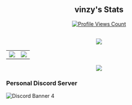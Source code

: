 <h2 align="center">vinzy's Stats</h2>
<a href="https://github.com/vinzy2">
  <p align="center">
    <img src="https://komarev.com/ghpvc/?username=VinzyYT" alt="Profile Views Count">
  </p>
</a>

<p align="center"><br>
  <a href="https://github.com/vinzy2">
    <img src="https://lanyard.cnrad.dev/api/924051221814329364"/>
     </a>
</p>

<p align="center">
<table>
  <tr>
    <td align="center" style="padding=0;width=50%;">
      <img src="https://github-readme-stats.vercel.app/api/?username=VinzyYT&title_color=4F8CC9&text_color=9f9f9f&show_icons=true&bg_color=00000000&hide_border=true&icon_color=4F8CC9&hide_title=true&count_private=true" />
    </td>
    <td align="center" style="padding=0;width=50%;">
      <img src="https://github-readme-stats.quantumlytangled.vercel.app/api/top-langs/?username=VinzyYT&title_color=4F8CC9&text_color=9f9f9f&layout=compact&show_icons=true&bg_color=00000000&hide_border=true&icon_color=00000000&count_private=true" />
    </td>
  </tr>
</table>
</p>

<p align="center">
  <img src="https://discord.c99.nl/widget/theme-1/773956587164270663.png" />
</p>

### Personal Discord Server
![Discord Banner 4](https://discordapp.com/api/guilds/840687406982234123/widget.png)
